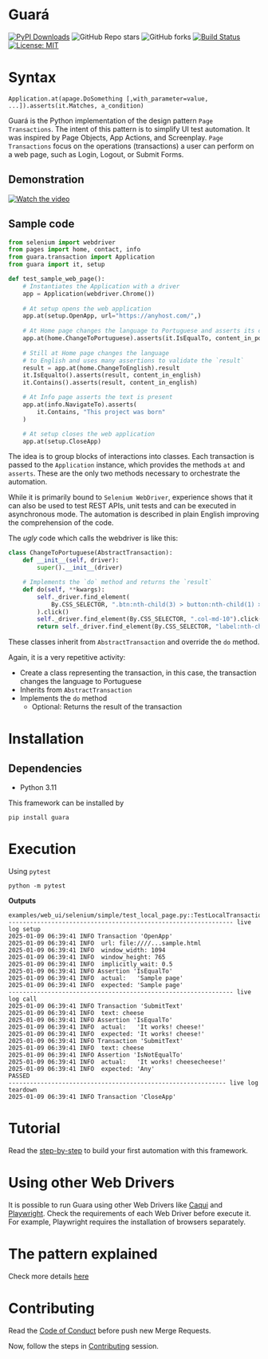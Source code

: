 # Guará

[![PyPI Downloads](https://static.pepy.tech/badge/guara)](https://pepy.tech/projects/guara) ![GitHub Repo stars](https://img.shields.io/github/stars/douglasdcm/guara?style=social) ![GitHub forks](https://img.shields.io/github/forks/douglasdcm/guara) [![Build Status](https://cdn.prod.website-files.com/5e0f1144930a8bc8aace526c/65dd9eb5aaca434fac4f1c7c_Build-Passing-brightgreen.svg)](https://github.com/douglasdcm/guara/actions) [![License: MIT](https://cdn.prod.website-files.com/5e0f1144930a8bc8aace526c/65dd9eb5aaca434fac4f1c34_License-MIT-blue.svg)]([/LICENSE](https://github.com/douglasdcm/guara/blob/main/LICENSE))

# Syntax

<code>Application.at(apage.DoSomething [,with_parameter=value, ...]).asserts(it.Matches, a_condition)</code>

Guará is the Python implementation of the design pattern `Page Transactions`. The intent of this pattern is to simplify UI test automation. It was inspired by Page Objects, App Actions, and Screenplay. `Page Transactions` focus on the operations (transactions) a user can perform on a web page, such as Login, Logout, or Submit Forms.

## Demonstration
[![Watch the video](./images/guara-demo.png)](https://www.youtube.com/watch?v=r2pCN2jG7Nw)


## Sample code

```python
from selenium import webdriver
from pages import home, contact, info
from guara.transaction import Application
from guara import it, setup

def test_sample_web_page():
    # Instantiates the Application with a driver
    app = Application(webdriver.Chrome())
    
    # At setup opens the web application
    app.at(setup.OpenApp, url="https://anyhost.com/",)
    
    # At Home page changes the language to Portuguese and asserts its content
    app.at(home.ChangeToPortuguese).asserts(it.IsEqualTo, content_in_portuguese)
    
    # Still at Home page changes the language
    # to English and uses many assertions to validate the `result`
    result = app.at(home.ChangeToEnglish).result
    it.IsEqualto().asserts(result, content_in_english)
    it.Contains().asserts(result, content_in_english)

    # At Info page asserts the text is present
    app.at(info.NavigateTo).asserts(
        it.Contains, "This project was born"
    )

    # At setup closes the web application
    app.at(setup.CloseApp)
```

The idea is to group blocks of interactions into classes. Each transaction is passed to the `Application` instance, which provides the methods `at` and `asserts`. These are the only two methods necessary to orchestrate the automation.

While it is primarily bound to `Selenium WebDriver`, experience shows that it can also be used to test REST APIs, unit tests and can be executed in asynchronous mode. The automation is described in plain English improving the comprehension of the code.

The *ugly* code which calls the webdriver is like this:

```python
class ChangeToPortuguese(AbstractTransaction):
    def __init__(self, driver):
        super().__init__(driver)

    # Implements the `do` method and returns the `result`
    def do(self, **kwargs):
        self._driver.find_element(
            By.CSS_SELECTOR, ".btn:nth-child(3) > button:nth-child(1) > img"
        ).click()
        self._driver.find_element(By.CSS_SELECTOR, ".col-md-10").click()
        return self._driver.find_element(By.CSS_SELECTOR, "label:nth-child(1)").text
```

These classes inherit from `AbstractTransaction` and override the `do` method.


Again, it is a very repetitive activity:
- Create a class representing the transaction, in this case, the transaction changes the language to Portuguese
- Inherits from `AbstractTransaction`
- Implements the `do` method
    - Optional: Returns the result of the transaction

# Installation
## Dependencies
- Python 3.11

This framework can be installed by
```shell
pip install guara
```

# Execution
Using `pytest`

```shell
python -m pytest
```

**Outputs**
```shell
examples/web_ui/selenium/simple/test_local_page.py::TestLocalTransaction::test_local_page
--------------------------------------------------------------- live log setup
2025-01-09 06:39:41 INFO Transaction 'OpenApp'
2025-01-09 06:39:41 INFO  url: file:////...sample.html
2025-01-09 06:39:41 INFO  window_width: 1094
2025-01-09 06:39:41 INFO  window_height: 765
2025-01-09 06:39:41 INFO  implicitly_wait: 0.5
2025-01-09 06:39:41 INFO Assertion 'IsEqualTo'
2025-01-09 06:39:41 INFO  actual:   'Sample page'
2025-01-09 06:39:41 INFO  expected: 'Sample page'
--------------------------------------------------------------- live log call
2025-01-09 06:39:41 INFO Transaction 'SubmitText'
2025-01-09 06:39:41 INFO  text: cheese
2025-01-09 06:39:41 INFO Assertion 'IsEqualTo'
2025-01-09 06:39:41 INFO  actual:   'It works! cheese!'
2025-01-09 06:39:41 INFO  expected: 'It works! cheese!'
2025-01-09 06:39:41 INFO Transaction 'SubmitText'
2025-01-09 06:39:41 INFO  text: cheese
2025-01-09 06:39:41 INFO Assertion 'IsNotEqualTo'
2025-01-09 06:39:41 INFO  actual:   'It works! cheesecheese!'
2025-01-09 06:39:41 INFO  expected: 'Any'
PASSED
------------------------------------------------------------- live log teardown
2025-01-09 06:39:41 INFO Transaction 'CloseApp'

```

# Tutorial
Read the [step-by-step](https://github.com/douglasdcm/guara/blob/main/docs/TUTORIAL.md) to build your first automation with this framework.

# Using other Web Drivers

It is possible to run Guara using other Web Drivers like [Caqui](https://github.com/douglasdcm/caqui) and [Playwright](https://playwright.dev/python/docs/intro). Check the requirements of each Web Driver before execute it. For example, Playwright requires the installation of browsers separately.

# The pattern explained

Check more details [here](https://github.com/douglasdcm/guara)

# Contributing
Read the [Code of Conduct](https://github.com/douglasdcm/guara/blob/main/docs/CODE_OF_CONDUCT.md) before push new Merge Requests.<br>

Now, follow the steps in [Contributing](https://github.com/douglasdcm/guara/blob/main/docs/CONTRIBUTING.md) session.
